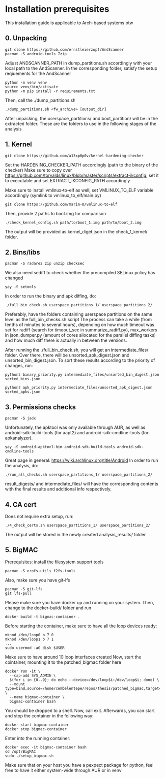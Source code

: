 # Installation prerequisites
This installation guide is applicable to Arch-based systems btw
## 0. Unpacking

```
git clone https://github.com/ernstleierzopf/AndScanner
pacman -S android-tools 7zip
```


Adjust ANDSCANNER_PATH in dump_partitions.sh accordingly with your local path to the AndScanner. In the corresponding folder, 
satisfy the setup reqiuements for the AndScanner

```
python -m venv venv
source venv/bin/activate
python -m pip install -r requirements.txt
```

Then, call the ./dump_partitions.sh

```
./dump_partitions.sh <fw_archive> [output_dir]
```

After unpacking, the userspace_partitions/ and boot_partition/ will be in the extracted folder. These are the folders to use 
in the following stages of the analysis

## 1. Kernel
```
git clone https://github.com/a13xp0p0v/kernel-hardening-checker
```
Set the HARDENING_CHECKER_PATH accordingly (path to the binary of the checker)
Make sure to copy over https://github.com/torvalds/linux/blob/master/scripts/extract-ikconfig, set it to executable and set EXTRACT_IKCONFIG_PATH accordingly

Make sure to install vmlinux-to-elf as well, set VMLINUX_TO_ELF variable accordingly (symlink to vmlinux_to_elf/main.py)
```
git clone https://github.com/marin-m/vmlinux-to-elf
```

Then, provide 2 paths to boot.img for comparison

```
./check_kernel_config.sh path/to/boot_1.img path/to/boot_2.img
```

The output will be provided as kernel_diget.json in the check_1_kernel/ folder.

## 2. Bins/libs


```
pacman -S radare2 zip unzip checksec
```
We also need sediff to check whether the precompiled SELinux policy has changed
```
yay -S setools
```

In order to run the binary and apk diffing, do:

```
./full_bin_check.sh userspace_partitions_1/ userspace_partitions_2/
```
Preferably, have the folders containing userspace partitions on the same level as the full_bin_checks.sh script
The process can take a while (from tenths of minutes to several hours), depending on how much timeout was set for radiff (search for timeout_sec in summarize_radiff.py), max_workers in json_dumper.py (amount of cores allocated for the parallel diffing tasks) and how much diff there is actually in between the versions.

After running the ./full_bin_check.sh, you will get an intermediate_files/ folder. Over there, there will be unsorted_apk_digest.json and unsorted_bin_digest.json. To sort these results according to the priority of changes, run:

```
python3 binary_priority.py intermediate_files/unsorted_bin_digest.json sorted_bins.json
```

```
python3 apk_priority.py intermediate_files/unsorted_apk_digest.json sorted_apks.json
```

## 3. Permissions checks

```
pacman -S jadx
```

Unfortunately, the apktool was only available through AUR, as well as android-sdk-build-tools (for aapt2) and android-sdk-cmdline-tools (for apkanalyzer).

```
yay -S android-apktool-bin android-sdk-build-tools android-sdk-cmdline-tools
```

Great page in general: https://wiki.archlinux.org/title/Android
In order to run the analysis, do:

```
./run_all_checks.sh userspace_partitions_1/ userspace_partitions_2/
```
result_digests/ and intermediate_files/ will have the corresponding contents with the final results and additional info respectively.




## 4. CA cert
Does not require extra setup, run:
```
./4_check_certs.sh userspace_partitions_1/ userspace_partitions_2/
```
The output will be stored in the newly created analysis_results/ folder

## 5. BigMAC
Prerequisites: install the filesystem support tools
```
pacman -S erofs-utils f2fs-tools
```
Also, make sure you have git-lfs
```
pacman -S git-lfs
git lfs-pull
```


Please make sure you have docker up and running on your system.
Then, change to the docker-build/ folder and run 
```
docker build -t bigmac-container .
```
Before starting the container, make sure to have all the loop devices ready:
```
mknod /dev/loop0 b 7 0
mknod /dev/loop1 b 7 1
...
sudo usermod -aG disk $USER
```
Make sure to have around 10 loop interfaces created
Now, start the cointainer, mounting it to the patched_bigmac folder here
```
docker run -it \
  --cap-add SYS_ADMIN \
  $(for i in {0..9}; do echo --device=/dev/loop$i:/dev/loop$i; done) \
  --mount type=bind,source=/home/cembelentepe/repos/thesis/patched_bigmac,target=/opt/BigMAC \
  --name bigmac-container \
  bigmac-container bash
```
You should be dropped to a shell. Now, call exit. Afterwards, you can start and stop the container in the following way:
```
docker start bigmac-container
docker stop bigmac-container
```
Enter into the running container:
```
docker exec -it bigmac-container bash
cd /opt/BigMAC
sudo ./setup_bigmac.sh
```
Make sure that on your host you have a pexpect package for python, feel free to have it either system-wide through AUR or in venv

